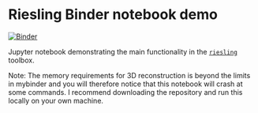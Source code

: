 # Riesling Binder notebook demo
[![Binder](https://mybinder.org/badge_logo.svg)](https://mybinder.org/v2/gh/emilljungberg/riesling-binder/HEAD?filepath=Riesling_Demo.ipynb)

Jupyter notebook demonstrating the main functionality in the [`riesling`](https://github.com/spinicist/riesling) toolbox.

Note: The memory requirements for 3D reconstruction is beyond the limits in mybinder and you will therefore notice that this notebook will crash at some commands. I recommend downloading the repository and run this locally on your own machine.
